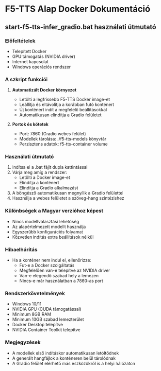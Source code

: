 # F5-TTS Alap Docker Dokumentáció

## start-f5-tts-infer_gradio.bat használati útmutató

### Előfeltételek
- Telepített Docker
- GPU támogatás (NVIDIA driver)
- Internet kapcsolat
- Windows operációs rendszer

### A szkript funkciói

1. **Automatizált Docker környezet**
   - Letölti a legfrissebb F5-TTS Docker image-et
   - Leállítja és eltávolítja a korábban futó konténert
   - Új konténert indít a megfelelő beállításokkal
   - Automatikusan elindítja a Gradio felületet

2. **Portok és kötetek**
   - Port: 7860 (Gradio webes felület)
   - Modellek tárolása: ./f5-tts-models könyvtár
   - Perzisztens adatok: f5-tts-container volume

### Használati útmutató

1. Indítsa el a .bat fájlt dupla kattintással
2. Várja meg amíg a rendszer:
   - Letölti a Docker image-et
   - Elindítja a konténert
   - Elindítja a Gradio alkalmazást
3. A böngésző automatikusan megnyílik a Gradio felülettel
4. Használja a webes felületet a szöveg-hang szintézishez

### Különbségek a Magyar verzióhoz képest

- Nincs modellválasztási lehetőség
- Az alapértelmezett modellt használja
- Egyszerűbb konfigurációs folyamat
- Közvetlen indítás extra beállítások nélkül

### Hibaelhárítás

- Ha a konténer nem indul el, ellenőrizze:
  - Fut-e a Docker szolgáltatás
  - Megfelelően van-e telepítve az NVIDIA driver
  - Van-e elegendő szabad hely a lemezen
  - Nincs-e már használatban a 7860-as port

### Rendszerkövetelmények

- Windows 10/11
- NVIDIA GPU (CUDA támogatással)
- Minimum 8GB RAM
- Minimum 10GB szabad lemezterület
- Docker Desktop telepítve
- NVIDIA Container Toolkit telepítve

### Megjegyzések

- A modellek első indításkor automatikusan letöltődnek
- A generált hangfájlok a konténeren belül tárolódnak
- A Gradio felület elérhető más eszközökről is a helyi hálózaton

